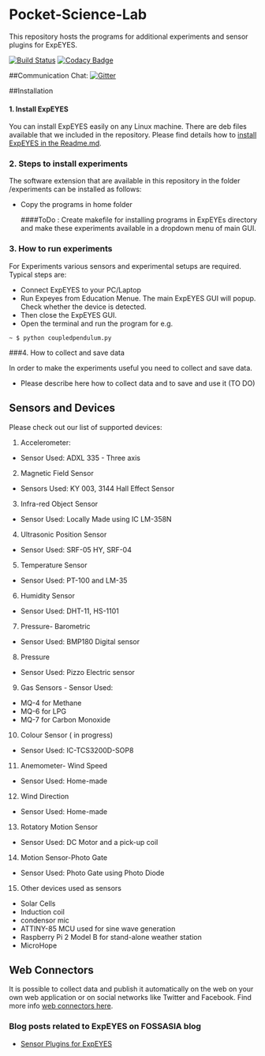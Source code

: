 # Pocket-Science-Lab
This repository hosts the programs for additional experiments and sensor plugins for ExpEYES. 

[![Build Status](https://travis-ci.org/fossasia/Pocket-Science-Lab.svg?branch=master)](https://travis-ci.org/fossasia/Pocket-Science-Lab)
[![Codacy Badge](https://api.codacy.com/project/badge/Grade/18fad6e7f96a49fe8ec531ad40149664)](https://www.codacy.com/app/mb/Pocket-Science-Lab?utm_source=github.com&amp;utm_medium=referral&amp;utm_content=fossasia/Pocket-Science-Lab&amp;utm_campaign=Badge_Grade)

##Communication
Chat: 
[![Gitter](https://badges.gitter.im/fossasia/pslab.svg)](https://gitter.im/fossasia/pslab?utm_source=badge&utm_medium=badge&utm_campaign=pr-badge)

##Installation

#### 1. Install ExpEYES
You can install ExpEYES easily on any Linux machine. There are deb files available that we included in the repository. Please find details how to [install ExpEYES in the Readme.md](/ExpEYES/Readme.md).

### 2. Steps to install experiments

The software extension that are available in this repository in the folder /experiments can be installed as follows:
* Copy the programs in home folder

  ####ToDo : 
  Create makefile for installing programs in ExpEYEs directory and make these experiments available in a dropdown menu of main GUI.

### 3. How to run experiments

For Experiments various sensors and experimental setups are required. Typical steps are:
* Connect ExpEYES to your PC/Laptop
* Run Expeyes from Education Menue. The main ExpEYES GUI will popup. Check whether the device is detected.
* Then close the ExpEYES GUI.
* Open the terminal and run the program for e.g.

 `~ $ python coupledpendulum.py`


###4. How to collect and save data

In order to make the experiments useful you need to collect and save data.
* Please describe here how to collect data and to save and use it (TO DO)


## Sensors and Devices

Please check out our list of supported devices:

1. Accelerometer:
* Sensor Used: ADXL 335 - Three axis
2. Magnetic Field Sensor
* Sensors Used:   KY 003, 3144 Hall Effect Sensor
3. Infra-red Object Sensor
* Sensor Used: Locally Made using IC LM-358N
4. Ultrasonic Position Sensor
* Sensor Used:    SRF-05 HY, SRF-04
5. Temperature Sensor
*  Sensor Used: PT-100 and LM-35
6. Humidity Sensor
* Sensor Used: DHT-11, HS-1101
7. Pressure- Barometric 
* Sensor Used: BMP180 Digital sensor
8. Pressure
* Sensor Used: Pizzo Electric sensor
9. Gas Sensors - Sensor Used:
* MQ-4 for Methane
* MQ-6 for LPG
* MQ-7 for Carbon Monoxide
10. Colour Sensor ( in progress)
* Sensor Used: IC-TCS3200D-SOP8
11. Anemometer- Wind Speed
* Sensor Used: Home-made 
12. Wind Direction
* Sensor Used: Home-made
13. Rotatory Motion Sensor
* Sensor Used: DC Motor and a pick-up coil
14. Motion Sensor-Photo Gate
* Sensor Used: Photo Gate using Photo Diode
15. Other devices used as sensors
* Solar Cells
* Induction coil
* condensor mic
* ATTINY-85 MCU used for sine wave generation
* Raspberry Pi 2 Model B for stand-alone weather station
* MicroHope

## Web Connectors

It is possible to collect data and publish it automatically on the web on your own web application or on social networks like Twitter and Facebook. Find more info [web connectors here](/web-connectors/Readme.md).

### Blog posts related to ExpEYES on FOSSASIA blog 
* [Sensor Plugins for ExpEYES](http://blog.fossasia.org/low-cost-laboratory-everyone-sensor-plug-ins-expeyes-measure-temperature-pressure-humidity-wind/)
